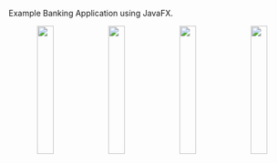 Example Banking Application using JavaFX.


<p float="center" align = "middle"> 
  <img src = "https://github.com/user-attachments/assets/3987b780-5782-443b-b451-9f0c43683011" width = "24%">
  <img src="https://github.com/user-attachments/assets/a78b029d-216f-44d1-a1b2-3ebbe83e7fe8" width="24%" />
  <img src="https://github.com/user-attachments/assets/073d1804-c7ec-441a-b3dc-861ff41a1bba" width="24%" /> 
  <img src="https://github.com/user-attachments/assets/21f78737-7f69-4916-9d96-e255337dc2e2" width="24%" />
</p>
